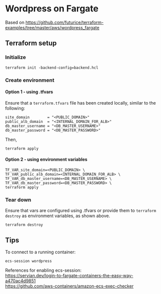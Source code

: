 # Wordpress on Fargate

Based on https://github.com/futurice/terraform-examples/tree/master/aws/wordpress_fargate

## Terraform setup

### Initialize

```
terraform init -backend-config=backend.hcl
```

### Create environment

#### Option 1 - using .tfvars

Ensure that a `terraform.tfvars` file has been created locally, similar to the following:
```
site_domain        = "<PUBLIC_DOMAIN>"
public_alb_domain  = "<INTERNAL_DOMAIN_FOR_ALB>"
db_master_username = "<DB_MASTER_USERNAME>"
db_master_password = "<DB_MASTER_PASSWORD>"
```

Then,
```
terraform apply
```

#### Option 2 - using environment variables

```
TF_VAR_site_domain=<PUBLIC_DOMAIN> \
TF_VAR_public_alb_domain=<INTERNAL_DOMAIN_FOR_ALB> \
TF_VAR_db_master_username=<DB_MASTER_USERNAME> \
TF_VAR_db_master_password=<DB_MASTER_PASSWORD> \
terraform apply
```

### Tear down

Ensure that vars are configured using .tfvars or provide them to `terraform destroy` as environment variables, as shown above.

```
terraform destroy
```

## Tips

To connect to a running container:

```
ecs-session wordpress
```

References for enabling ecs-session:  
https://servian.dev/login-to-fargate-containers-the-easy-way-a470ac4d9851  
https://github.com/aws-containers/amazon-ecs-exec-checker
